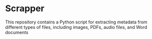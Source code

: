 # Scrapper
This repository contains a Python script for extracting metadata from different types of files, including images, PDFs, audio files, and Word documents
